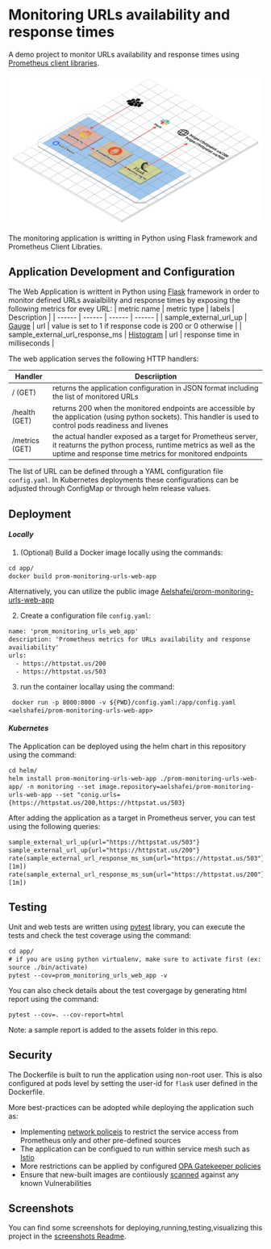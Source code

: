 # Monitoring URLs availability and response times
A demo project to monitor URLs availability and response times using [Prometheus client libraries](https://github.com/prometheus/client_python).

![Alt text](assets/docs/img/arch.png "Archtiecture")

The monitoring application is writting in Python using Flask framework and Prometheus Client Libraties.

## Application Development and Configuration
The Web Application is writtent in Python using [Flask](https://flask.palletsprojects.com/) framework in order to monitor defined URLs avaialbility and response times by exposing the following metrics for evey URL:
| metric name | metric type | labels | Description |
| ------ | ------ | ------ |  ------ | 
| sample_external_url_up | [Gauge](https://prometheus.io/docs/concepts/metric_types/#gauge) | url | value is set to 1 if response code is 200 or 0 otherwise |
| sample_external_url_response_ms | [Histogram](https://prometheus.io/docs/concepts/metric_types/#histogram) | url | response time in milliseconds |

The web application serves the following HTTP handlers:

| Handler | Descriiption |
| ------ | ------ |
| / (GET) | returns the application configuration in JSON format including the list of monitored URLs |
| /health (GET) | returns 200 when the monitored endpoints are accessible by the application (using python sockets). This handler is used to control pods readiness and livenes |
| /metrics (GET) | the actual handler exposed as a target for Prometheus server, it reaturns the python process, runtime metrics as well as the uptime and response time metrics for monitored endpoints

The list of URL can be defined through a YAML configuration file `config.yaml`. In Kubernetes deployments these configurations can be adjusted through ConfigMap or through helm release values.


## Deployment 

#### _Locally_

1) (Optional) Build a Docker image locally using the commands:
```
cd app/
docker build prom-monitoring-urls-web-app
```

Alternatively, you can utilize the public image [Aelshafei/prom-monitoring-urls-web-app](https://hub.docker.com/repository/docker/aelshafei/prom-monitoring-urls-web-app)

2) Create a configuration file `config.yaml`:
```
name: 'prom_monitoring_urls_web_app'
description: 'Prometheus metrics for URLs availability and response availiability'
urls:
  - https://httpstat.us/200
  - https://httpstat.us/503
```

3) run the container locallay using the command:
```
 docker run -p 8000:8000 -v ${PWD}/config.yaml:/app/config.yaml <aelshafei/prom-monitoring-urls-web-app>
```


#### _Kubernetes_

The Application can be deployed using the helm chart in this repository using the command:
```
cd helm/
helm install prom-monitoring-urls-web-app ./prom-monitoring-urls-web-app/ -n monitoring --set image.repository=aelshafei/prom-monitoring-urls-web-app --set "conig.urls={https://httpstat.us/200,https://httpstat.us/503}
```

After adding the application as a target in Prometheus server, you can test using the following queries:
```
sample_external_url_up{url="https://httpstat.us/503"}
sample_external_url_up{url="https://httpstat.us/200"}
rate(sample_external_url_response_ms_sum{url="https://httpstat.us/503"}[1m])
rate(sample_external_url_response_ms_sum{url="https://httpstat.us/200"}[1m])
```

## Testing

Unit and web tests are written using [pytest](https://docs.pytest.org/) library, you can execute the tests and check the test coverage using the command:
```
cd app/
# if you are using python virtualenv, make sure to activate first (ex: source ./bin/activate)
pytest --cov=prom_monitoring_urls_web_app -v
```

You can also check details about the test covergage by generating html report using the command:
```
pytest --cov=. --cov-report=html
```

Note: a sample report is added to the assets folder in this repo.

## Security
The Dockerfile is built to run the application using non-root user. This is also configured at pods level by setting the user-id for `flask` user defined in the Dockerfile.

More best-practices can be adopted while deploying the application such as:
- Implementing [network policeis](https://kubernetes.io/docs/concepts/services-networking/network-policies/) to restrict the service access from Prometheus only and other pre-defined sources
- The application can be configued to run within service mesh such as [Istio](https://istio.io/)
- More restrictions can be applied by configured [OPA Gatekeeper policies](https://kubernetes.io/blog/2019/08/06/opa-gatekeeper-policy-and-governance-for-kubernetes/)
- Ensure that new-built images are contiiously [scanned](https://docs.docker.com/develop/scan-images/) against any known Vulnerabilities

## Screenshots
You can find some screenshots for deploying,running,testing,visualizing this project in the [screenshots Readme](assets/SCREENSHOTs.md).

